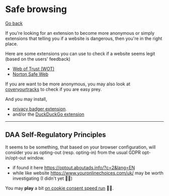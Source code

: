 # Safe browsing

[Go back](..)

If you're looking for an extension to become more anonymous or simply extensions that telling you if a website is dangerous, then you're in the right place.

Here are some extensions you can use to check if a website seems legit (based on the users' feedback)

* [Web of Trust (WOT)](https://www.mywot.com/)
* [Norton Safe Web](https://fr.norton.com/feature/safe-web)

If you are want to be more anonymous, you may also look at [coveryourtracks](https://coveryourtracks.eff.org/) to check if you are easy prey.

And you may install,

* [privacy badger extension](https://www.eff.org/pages/privacy-badger).
* and/or the [DuckDuckGo extension](https://duckduckgo.com/app)

<hr class="sl">

## DAA Self-Regulatory Principles

It seems to be something, that based on your browser configuration, will consider you as opting-out (resp. opting-in) from the usual GDPR opt-in/opt-out window.

* if found it here <https://optout.aboutads.info/?c=2&lang=EN>
* while like website <https://www.youronlinechoices.com/uk/> may be worth investigating (I didn't yet 🙇‍♂️)

You may **play** a bit [on cookie consent speed run](https://cookieconsentspeed.run/) 🤩😂.
